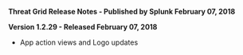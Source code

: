 **Threat Grid Release Notes - Published by Splunk February 07, 2018**


**Version 1.2.29 - Released February 07, 2018**

* App action views and Logo updates
